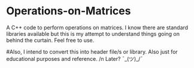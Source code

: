 # Operations-on-Matrices
A C++ code to perform operations on matrices. I know there are standard libraries available but this is my attempt to understand things going on behind the curtain. Feel free to use.

#Also, I intend to convert this into header file/s or library. Also just for educational purposes and reference. /n
Later?
¯\_(ツ)_/¯
